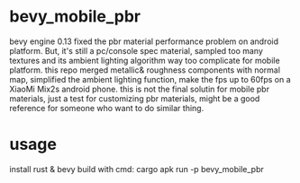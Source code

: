 # bevy_mobile_pbr
bevy engine 0.13 fixed the pbr material performance problem on android platform.
But, it's still a pc/console spec material, sampled too many textures and its ambient lighting algorithm way too complicate for mobile platform.
this repo merged metallic& roughness components with normal map, simplified the ambient lighting function, make the fps up to 60fps on a XiaoMi Mix2s android phone.
this is not the final solutin for mobile pbr materials, just a test for customizing pbr materials, might be a good reference for someone who want to do similar thing.

# usage

install rust & bevy
build with cmd: cargo apk run -p bevy_mobile_pbr
